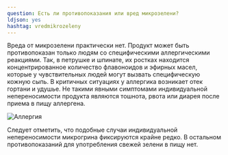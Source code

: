 ```yaml
---
question: Есть ли противопоказания или вред микрозелени?
ldjson: yes 
hashtag: vredmikrozeleny
---
```


Вреда от микрозелени практически нет. Продукт может быть противопоказан только людям со специфическими аллергическими реакциями. Так, в петрушке и шпинате, их ростках находится концентрированное количество флавоноидов и эфирных масел, которые у чувствительных людей могут вызвать специфическую кожную сыпь. В критичных ситуациях у аллергика возникает отек гортани и удушье. Не такими явными симптомами индивидуальной непереносимости продукта являются тошнота, рвота или диарея после приема в пищу аллергена.

![Аллергия](https://mikrozelenfaq.ru/assets/images/alergiya.jpg)

Следует отметить, что подобные случаи индивидуальной непереносимости микрогрина фиксируются крайне редко. В остальном противопоказаний для употребления свежей зелени в пищу нет.



